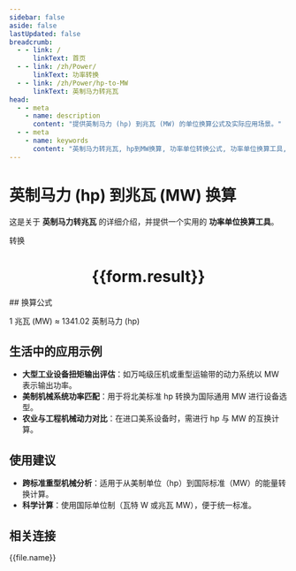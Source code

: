 ```yaml
---
sidebar: false
aside: false
lastUpdated: false
breadcrumb:
  - - link: /
      linkText: 首页
  - - link: /zh/Power/
      linkText: 功率转换
  - - link: /zh/Power/hp-to-MW
      linkText: 英制马力转兆瓦
head:
  - - meta
    - name: description
      content: "提供英制马力 (hp) 到兆瓦 (MW) 的单位换算公式及实际应用场景。"
  - - meta
    - name: keywords
      content: "英制马力转兆瓦, hp到MW换算, 功率单位转换公式, 功率单位换算工具, 大型机械设备与能源设施功率单位"
---
```

# 英制马力 (hp) 到兆瓦 (MW) 换算

这是关于 **英制马力转兆瓦** 的详细介绍，并提供一个实用的 **功率单位换算工具**。

<script setup>
import { onMounted, reactive, inject ,ref  } from 'vue'
import { NButton,NForm ,NFormItem,NInput,NInputNumber,NSelect,NCard,useMessage ,NGrid ,NGi } from 'naive-ui'
import { defineClientComponent } from 'vitepress'
import { Power } from '../../files';
const convert = inject('convert')
const options =  [
  { "label": "英制马力 (hp)", "value": "hp" },
  { "label": "兆瓦 (MW)", "value": "MW" }
];
const formRef = ref(null);
const rules = {
  number:{
    required: true,
    type: 'number',
    trigger: "blur"
  },
  to:{
    required: true,
    trigger: "select"
  },
  from:{
    required: true,
    trigger: "select"
  }
}
const form = reactive({
  number:null,
  to:'',
  from:'',
  result:'',
  title:'英制马力转兆瓦',
})
const convertHandler = (e) => {
   e.preventDefault();
  formRef.value?.validate((errors)=>{
    if (!errors) {
      form.result = `${form.number}${form.from} = ${convert(form.number).from(form.from).to(form.to)}${form.to}`
    }
  })
}
</script>

<n-form size="large" :model="form" ref='formRef' :rules="rules">
  <n-form-item label="数值"  path="number">
    <n-input-number size="large" style="width:100%" :min="0" v-model:value="form.number"   placeholder="请输入要转换的数值" />
  </n-form-item>
  <n-form-item label="从" path="from">
    <n-select  size="large" :options="options" v-model:value="form.from" placeholder="请选择原始单位" />
  </n-form-item>
  <n-form-item label="到" path="to">
    <n-select  size="large" :options="options" v-model:value="form.to" placeholder="请选择转换单位" />
  </n-form-item>
  <n-form-item>
    <n-button type="primary" style="width:100%" @click="convertHandler">转换</n-button>
  </n-form-item>
</n-form>
<n-card  embedded :bordered="false" hoverable>
  <div  style="text-align:center">
    <h1>{{form.result}}</h1>
  </div>
</n-card>
## 换算公式

1 兆瓦 (MW) ≈ 1341.02 英制马力 (hp)

## 生活中的应用示例

- **大型工业设备扭矩输出评估**：如万吨级压机或重型运输带的动力系统以 MW 表示输出功率。
- **美制机械系统功率匹配**：用于将北美标准 hp 转换为国际通用 MW 进行设备选型。
- **农业与工程机械动力对比**：在进口美系设备时，需进行 hp 与 MW 的互换计算。

## 使用建议

- **跨标准重型机械分析**：适用于从美制单位（hp）到国际标准（MW）的能量转换计算。
- **科学计算**：使用国际单位制（瓦特 W 或兆瓦 MW），便于统一标准。

## 相关连接
<n-grid x-gap="12" :cols="3">
  <n-gi v-for="(file, index) in Power" :key="index">
    <n-button
      text
      tag="a"
      :href="file.path"
      type="primary"
    >
      {{file.name}}
    </n-button>
  </n-gi>
</n-grid>